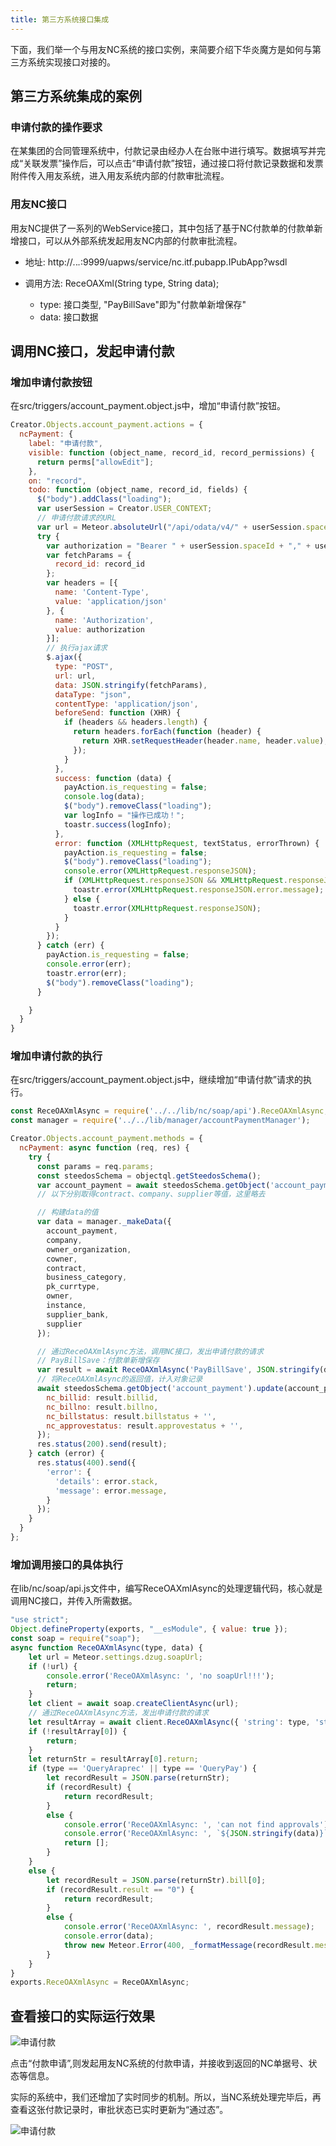 ```yaml
---
title: 第三方系统接口集成
---
```


下面，我们举一个与用友NC系统的接口实例，来简要介绍下华炎魔方是如何与第三方系统实现接口对接的。

## 第三方系统集成的案例

### 申请付款的操作要求

在某集团的合同管理系统中，付款记录由经办人在台账中进行填写。数据填写并完成“关联发票”操作后，可以点击“申请付款”按钮，通过接口将付款记录数据和发票附件传入用友系统，进入用友系统内部的付款审批流程。

### 用友NC接口

用友NC提供了一系列的WebService接口，其中包括了基于NC付款单的付款单新增接口，可以从外部系统发起用友NC内部的付款审批流程。

 - 地址: http://*.*.*.*:9999/uapws/service/nc.itf.pubapp.IPubApp?wsdl

 - 调用方法: ReceOAXml(String type, String data);

    - type: 接口类型, "PayBillSave"即为"付款单新增保存"
    - data: 接口数据 

## 调用NC接口，发起申请付款

### 增加申请付款按钮

在src/triggers/account_payment.object.js中，增加“申请付款”按钮。

``` javascript
Creator.Objects.account_payment.actions = {
  ncPayment: {
    label: "申请付款",
    visible: function (object_name, record_id, record_permissions) {
      return perms["allowEdit"];
    },
    on: "record",
    todo: function (object_name, record_id, fields) {
      $("body").addClass("loading");
      var userSession = Creator.USER_CONTEXT;
      // 申请付款请求的URL
      var url = Meteor.absoluteUrl("/api/odata/v4/" + userSession.spaceId + "/account_payment/" + record_id + "/ncPayment");
      try {
        var authorization = "Bearer " + userSession.spaceId + "," + userSession.user.authToken;
        var fetchParams = {
          record_id: record_id
        };
        var headers = [{
          name: 'Content-Type',
          value: 'application/json'
        }, {
          name: 'Authorization',
          value: authorization
        }];
        // 执行ajax请求
        $.ajax({
          type: "POST",
          url: url,
          data: JSON.stringify(fetchParams),
          dataType: "json",
          contentType: 'application/json',
          beforeSend: function (XHR) {
            if (headers && headers.length) {
              return headers.forEach(function (header) {
                return XHR.setRequestHeader(header.name, header.value);
              });
            }
          },
          success: function (data) {
            payAction.is_requesting = false;
            console.log(data);
            $("body").removeClass("loading");
            var logInfo = "操作已成功！";
            toastr.success(logInfo);
          },
          error: function (XMLHttpRequest, textStatus, errorThrown) {
            payAction.is_requesting = false;
            $("body").removeClass("loading");
            console.error(XMLHttpRequest.responseJSON);
            if (XMLHttpRequest.responseJSON && XMLHttpRequest.responseJSON.error) {
              toastr.error(XMLHttpRequest.responseJSON.error.message);
            } else {
              toastr.error(XMLHttpRequest.responseJSON);
            }
          }
        });
      } catch (err) {
        payAction.is_requesting = false;
        console.error(err);
        toastr.error(err);
        $("body").removeClass("loading");
      }

    }
  }
}
```

### 增加申请付款的执行

在src/triggers/account_payment.object.js中，继续增加“申请付款”请求的执行。

```javascript
const ReceOAXmlAsync = require('../../lib/nc/soap/api').ReceOAXmlAsync;
const manager = require('../../lib/manager/accountPaymentManager');

Creator.Objects.account_payment.methods = {
  ncPayment: async function (req, res) {
    try {
      const params = req.params;
      const steedosSchema = objectql.getSteedosSchema();
      var account_payment = await steedosSchema.getObject('account_payment').findOne(params._id);
      // 以下分别取得contract、company、supplier等值，这里略去

      // 构建data的值
      var data = manager._makeData({
        account_payment,
        company,
        owner_organization,
        cowner,
        contract,
        business_category,
        pk_currtype,
        owner,
        instance,
        supplier_bank,
        supplier
      });

      // 通过ReceOAXmlAsync方法，调用NC接口，发出申请付款的请求
      // PayBillSave：付款单新增保存
      var result = await ReceOAXmlAsync('PayBillSave', JSON.stringify(data));
      // 将ReceOAXmlAsync的返回值，计入对象记录
      await steedosSchema.getObject('account_payment').update(account_payment._id, {
        nc_billid: result.billid,
        nc_billno: result.billno,
        nc_billstatus: result.billstatus + '',
        nc_approvestatus: result.approvestatus + '',
      });
      res.status(200).send(result);
    } catch (error) {
      res.status(400).send({
        'error': {
          'details': error.stack,
          'message': error.message,
        }
      });
    }
  }
};
```

### 增加调用接口的具体执行

在lib/nc/soap/api.js文件中，编写ReceOAXmlAsync的处理逻辑代码，核心就是调用NC接口，并传入所需数据。

```javascript
"use strict";
Object.defineProperty(exports, "__esModule", { value: true });
const soap = require("soap");
async function ReceOAXmlAsync(type, data) {
    let url = Meteor.settings.dzug.soapUrl;
    if (!url) {
        console.error('ReceOAXmlAsync: ', 'no soapUrl!!!');
        return;
    }
    let client = await soap.createClientAsync(url);
    // 通过ReceOAXmlAsync方法，发出申请付款的请求
    let resultArray = await client.ReceOAXmlAsync({ 'string': type, 'string1': data });
    if (!resultArray[0]) {
        return;
    }
    let returnStr = resultArray[0].return;
    if (type == 'QueryAraprec' || type == 'QueryPay') {
        let recordResult = JSON.parse(returnStr);
        if (recordResult) {
            return recordResult;
        }
        else {
            console.error('ReceOAXmlAsync: ', 'can not find approvals');
            console.error('ReceOAXmlAsync: ', `${JSON.stringify(data)}`);
            return [];
        }
    }
    else {
        let recordResult = JSON.parse(returnStr).bill[0];
        if (recordResult.result == "0") {
            return recordResult;
        }
        else {
            console.error('ReceOAXmlAsync: ', recordResult.message);
            console.error(data);
            throw new Meteor.Error(400, _formatMessage(recordResult.message));
        }
    }
}
exports.ReceOAXmlAsync = ReceOAXmlAsync;
```

## 查看接口的实际运行效果

![申请付款](/assets/account_payment.png)

点击“付款申请”,则发起用友NC系统的付款申请，并接收到返回的NC单据号、状态等信息。

实际的系统中，我们还增加了实时同步的机制。所以，当NC系统处理完毕后，再查看这张付款记录时，审批状态已实时更新为“通过态”。

![申请付款](/assets/account_payment2.png)



